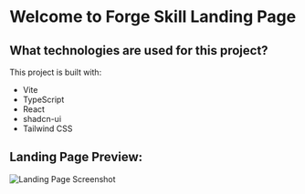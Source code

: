 # Welcome to Forge Skill Landing Page 

## What technologies are used for this project?

This project is built with:

- Vite
- TypeScript
- React
- shadcn-ui
- Tailwind CSS
## Landing Page Preview:
![Landing Page Screenshot](https://raw.githubusercontent.com/your-username/your-repo/main/public/Screenshot%202025-10-16%20211415.png)
